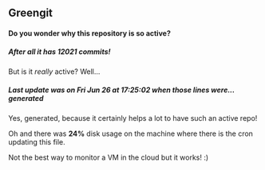 ## Greengit

#### Do you wonder why this repository is so active?

##### After all it has 12021 commits!

But is it *really* active? Well...

##### Last update was on Fri Jun 26 at 17:25:02 when those lines were... generated

Yes, generated, because it certainly helps a lot to have such an active repo!

Oh and there was **24%** disk usage on the machine
where there is the cron updating this file.

Not the best way to monitor a VM in the cloud but it works! :)
